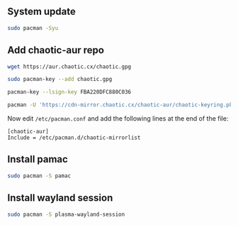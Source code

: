 ## System update
```bash
sudo pacman -Syu
```

## Add chaotic-aur repo
```bash
wget https://aur.chaotic.cx/chaotic.gpg
```
```bash
sudo pacman-key --add chaotic.gpg
```
```bash
pacman-key --lsign-key FBA220DFC880C036
```
```bash
pacman -U 'https://cdn-mirror.chaotic.cx/chaotic-aur/chaotic-keyring.pkg.tar.zst' 'https://cdn-mirror.chaotic.cx/chaotic-aur/chaotic-mirrorlist.pkg.tar.zst'
```

Now edit `/etc/pacman.conf` and add the following lines at the end of the file:
```
[chaotic-aur]
Include = /etc/pacman.d/chaotic-mirrorlist
```

## Install pamac
```bash
sudo pacman -S pamac
```

## Install wayland session
```bash
sudo pacman -S plasma-wayland-session
```